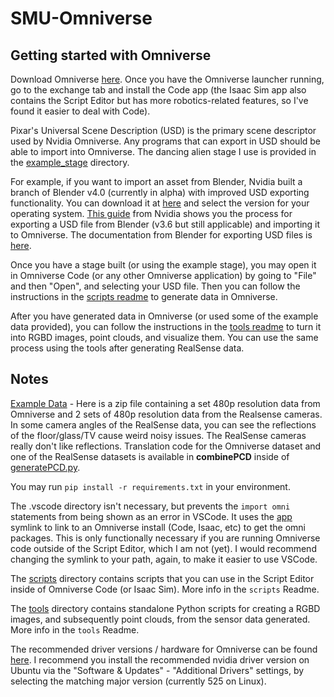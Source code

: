 # SMU-Omniverse

## Getting started with Omniverse

Download Omniverse [here](https://www.nvidia.com/en-us/omniverse/download/). Once you have the Omniverse launcher running, go to the exchange tab and install the Code app (the Isaac Sim app also contains the Script Editor but has more robotics-related features, so I've found it easier to deal with Code).

Pixar's Universal Scene Description (USD) is the primary scene descriptor used by Nvidia Omniverse. Any programs that can export in USD should be able to import into Omniverse. The dancing alien stage I use is provided in the [example_stage](example_stage) directory.

For example, if you want to import an asset from Blender, Nvidia built a branch of Blender v4.0 (currently in alpha) with improved USD exporting functionality. You can download it at [here](https://builder.blender.org/download/experimental/universal-scene-description/) and select the version for your operating system. [This guide](https://docs.omniverse.nvidia.com/con_connect/con_connect/blender.html) from Nvidia shows you the process for exporting a USD file from Blender (v3.6 but still applicable) and importing it to Omniverse. The documentation from Blender for exporting USD files is [here](https://docs.blender.org/manual/en/4.0/files/import_export/usd.html).

Once you have a stage built (or using the example stage), you may open it in Omniverse Code (or any other Omniverse application) by going to "File" and then "Open", and selecting your USD file. Then you can follow the instructions in the [scripts readme](scripts) to generate data in Omniverse.

After you have generated data in Omniverse (or used some of the example data provided), you can follow the instructions in the [tools readme](tools) to turn it into RGBD images, point clouds, and visualize them. You can use the same process using the tools after generating RealSense data.

## Notes

[Example Data](https://smu.box.com/s/ghw9lony6uy6oc0yk8jtmpbrs5277zoi) - Here is a zip file containing a set 480p resolution data from Omniverse and 2 sets of 480p resolution data from the Realsense cameras. In some camera angles of the RealSense data, you can see the reflections of the floor/glass/TV cause weird noisy issues. The RealSense cameras really don't like reflections. Translation code for the Omniverse dataset and one of the RealSense datasets is available in **combinePCD** inside of [generatePCD.py](tools/generatePCD.py).

You may run `pip install -r requirements.txt` in your environment.

The .vscode directory isn't necessary, but prevents the `import omni` statements from being shown as an error in VSCode. It uses the [app](app) symlink to link to an Omniverse install (Code, Isaac, etc) to get the omni packages. This is only functionally necessary if you are running Omniverse code outside of the Script Editor, which I am not (yet). I would recommend changing the symlink to your path, again, to make it easier to use VSCode.

The [scripts](scripts) directory contains scripts that you can use in the Script Editor inside of Omniverse Code (or Isaac Sim). More info in the `scripts` Readme.

The [tools](tools) directory contains standalone Python scripts for creating a RGBD images, and subsequently point clouds, from the sensor data generated. More info in the `tools` Readme.

The recommended driver versions / hardware for Omniverse can be found [here](https://docs.omniverse.nvidia.com/platform/latest/common/technical-requirements.html). I recommend you install the recommended nvidia driver version on Ubuntu via the "Software & Updates" - "Additional Drivers" settings, by selecting the matching major version (currently 525 on Linux).
